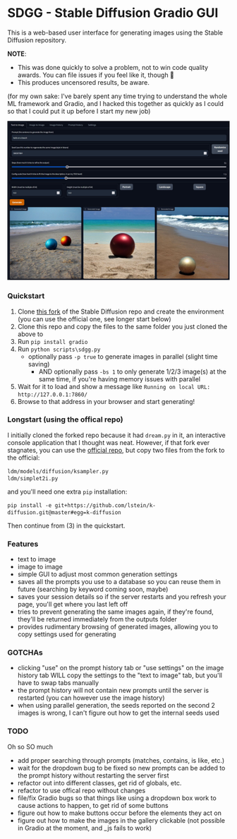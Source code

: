 # SDGG - Stable Diffusion Gradio GUI

This is a web-based user interface for generating images using the Stable Diffusion repository.

**NOTE**:
* This was done quickly to solve a problem, not to win code quality awards. You can file issues if you feel like it, though :shrug:
* This produces uncensored results, be aware.

(for my own sake: I've barely spent any time trying to understand the whole ML framework and Gradio, and I hacked this together as quickly as I could so that I could put it up before I start my new job)

![GUI Preview](preview.jpg)

### Quickstart

1. Clone [this fork](https://github.com/lstein/stable-diffusion) of the Stable Diffusion repo and create the environment  (you can use the official one, see longer start below)
2. Clone this repo and copy the files to the same folder you just cloned the above to
3. Run `pip install gradio`
4. Run `python scripts\sdgg.py`
    * optionally pass `-p true` to generate images in parallel (slight time saving)
        * AND optionally pass `-bs 1` to only generate 1/2/3 image(s) at the same time, if you're having memory issues with parallel
5. Wait for it to load and show a message like `Running on local URL:  http://127.0.0.1:7860/`
6. Browse to that address in your browser and start generating!

### Longstart (using the offical repo)

I initially cloned the forked repo because it had `dream.py` in it, an interactive console application that I thought was neat.
However, if that fork ever stagnates, you can use the [official repo](https://github.com/CompVis/stable-diffusion), but copy two files from the fork to the official:
```
ldm/models/diffusion/ksampler.py
ldm/simplet2i.py
```
and you'll need one extra `pip` installation:
```
pip install -e git+https://github.com/lstein/k-diffusion.git@master#egg=k-diffusion
```

Then continue from (3) in the quickstart.

### Features

* text to image
* image to image
* simple GUI to adjust most common generation settings
* saves all the prompts you use to a database so you can reuse them in future (searching by keyword coming soon, maybe)
* saves your session details so if the server restarts and you refresh your page, you'll get where you last left off
* tries to prevent generating the same images again, if they're found, they'll be returned immediately from the outputs folder
* provides rudimentary browsing of generated images, allowing you to copy settings used for generating

### GOTCHAs

* clicking "use" on the prompt history tab or "use settings" on the image history tab WILL copy the settings to the "text to image" tab, but you'll have to swap tabs manually
* the prompt history will not contain new prompts until the server is restarted (you can however use the image history)
* when using parallel generation, the seeds reported on the second 2 images is wrong, I can't figure out how to get the internal seeds used

### TODO

Oh so SO much
* add proper searching through prompts (matches, contains, is like, etc.)
* wait for the dropdown bug to be fixed so new prompts can be added to the prompt history without restarting the server first
* refactor out into different classes, get rid of globals, etc.
* refactor to use offical repo without changes
* file/fix Gradio bugs so that things like using a dropdown box work to cause actions to happen, to get rid of some buttons
* figure out how to make buttons occur before the elements they act on
* figure out how to make the images in the gallery clickable (not possible in Gradio at the moment, and _js fails to work)
